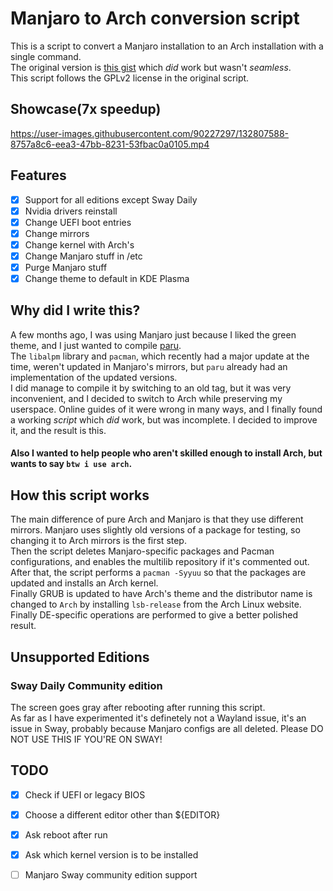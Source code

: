 # Manjaro to Arch conversion script
This is a script to convert a Manjaro installation to an Arch installation with a single command.<br>The original version is [this gist](https://gist.github.com/mariuszkurek/bff8a821076f5406b15fe9be528957b6/) which _did_ work but wasn't _seamless_.<br>This script follows the GPLv2 license in the original script.

## Showcase(7x speedup)

https://user-images.githubusercontent.com/90227297/132807588-8757a8c6-eea3-47bb-8231-53fbac0a0105.mp4

## Features
 - [x] Support for all editions except Sway Daily
 - [x] Nvidia drivers reinstall
 - [x] Change UEFI boot entries
 - [x] Change mirrors
 - [x] Change kernel with Arch's
 - [x] Change Manjaro stuff in /etc
 - [x] Purge Manjaro stuff
 - [x] Change theme to default in KDE Plasma

## Why did I write this?

A few months ago, I was using Manjaro just because I liked the green theme, and I just wanted to compile [paru](https://github.com/Morganamilo/paru).<br> The `libalpm` library and `pacman`, which recently had a major update at the time, weren't updated in Manjaro's mirrors, but `paru` already had an implementation of the updated versions.<br>I did manage to compile it by switching to an old tag, but it was very inconvenient, and I decided to switch to Arch while preserving my userspace. Online guides of it were wrong in many ways, and I finally found a working _script_ which _did_ work, but was incomplete. I decided to improve it, and the result is this.
#### Also I wanted to help people who aren't skilled enough to install Arch, but wants to say `btw i use arch`.

## How this script works

The main difference of pure Arch and Manjaro is that they use different mirrors. Manjaro uses slightly old versions of a package for testing, so changing it to Arch mirrors is the first step.<br>Then the script deletes Manjaro-specific packages and Pacman configurations, and enables the multilib repository if it's commented out.<br>After that, the script performs a `pacman -Syyuu` so that the packages are updated and installs an Arch kernel.<br>Finally GRUB is updated to have Arch's theme and the distributor name is changed to `Arch` by installing `lsb-release` from the Arch Linux website.<br>Finally DE-specific operations are performed to give a better polished result.

## Unsupported Editions

### Sway Daily Community edition

The screen goes gray after rebooting after running this script.<br>As far as I have experimented it's definetely not a Wayland issue, it's an issue in Sway, probably because Manjaro configs are all deleted. Please DO NOT USE THIS IF YOU'RE ON SWAY!

## TODO

- [x] Check if UEFI or legacy BIOS

- [x] Choose a different editor other than ${EDITOR}

- [x] Ask reboot after run

- [x] Ask which kernel version is to be installed

- [ ] Manjaro Sway community edition support
